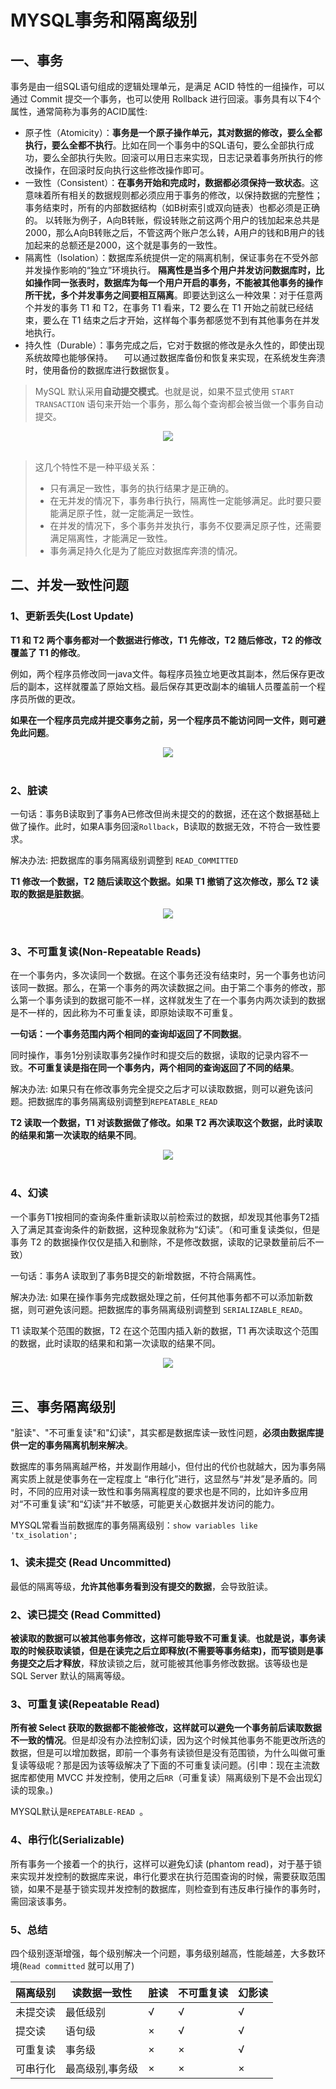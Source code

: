 # MYSQL事务和隔离级别

## 一、事务

事务是由一组SQL语句组成的逻辑处理单元，是满足 ACID 特性的一组操作，可以通过 Commit 提交一个事务，也可以使用 Rollback 进行回滚。事务具有以下4个属性，通常简称为事务的ACID属性:

* 原子性（Atomicity）：**事务是一个原子操作单元，其对数据的修改，要么全都执行，要么全都不执行**。比如在同一个事务中的SQL语句，要么全部执行成功，要么全部执行失败。回滚可以用日志来实现，日志记录着事务所执行的修改操作，在回滚时反向执行这些修改操作即可。
* 一致性（Consistent）：**在事务开始和完成时，数据都必须保持一致状态**。这意味着所有相关的数据规则都必须应用于事务的修改，以保持数据的完整性；事务结束时，所有的内部数据结构（如B树索引或双向链表）也都必须是正确的。 以转账为例子，A向B转账，假设转账之前这两个用户的钱加起来总共是2000，那么A向B转账之后，不管这两个账户怎么转，A用户的钱和B用户的钱加起来的总额还是2000，这个就是事务的一致性。
* 隔离性（Isolation）：数据库系统提供一定的隔离机制，保证事务在不受外部并发操作影响的“独立”环境执行。 **隔离性是当多个用户并发访问数据库时，比如操作同一张表时，数据库为每一个用户开启的事务，不能被其他事务的操作所干扰，多个并发事务之间要相互隔离**。即要达到这么一种效果：对于任意两个并发的事务 T1 和 T2，在事务 T1 看来，T2 要么在 T1 开始之前就已经结束，要么在 T1 结束之后才开始，这样每个事务都感觉不到有其他事务在并发地执行。
* 持久性（Durable）：事务完成之后，它对于数据的修改是永久性的，即使出现系统故障也能够保持。 　可以通过数据库备份和恢复来实现，在系统发生奔溃时，使用备份的数据库进行数据恢复。

> MySQL 默认采用**自动提交模式**。也就是说，如果不显式使用 `START TRANSACTION` 语句来开始一个事务，那么每个查询都会被当做一个事务自动提交。

<div align="center"> <img src="images/shiwu_1.png"></div><br>

> 这几个特性不是一种平级关系：
>
> - 只有满足一致性，事务的执行结果才是正确的。
> - 在无并发的情况下，事务串行执行，隔离性一定能够满足。此时要只要能满足原子性，就一定能满足一致性。
> - 在并发的情况下，多个事务并发执行，事务不仅要满足原子性，还需要满足隔离性，才能满足一致性。
> - 事务满足持久化是为了能应对数据库奔溃的情况。

## 二、并发一致性问题

### 1、更新丢失(Lost Update)

**T1 和 T2 两个事务都对一个数据进行修改，T1 先修改，T2 随后修改，T2 的修改覆盖了 T1 的修改**。

例如，两个程序员修改同一java文件。每程序员独立地更改其副本，然后保存更改后的副本，这样就覆盖了原始文档。最后保存其更改副本的编辑人员覆盖前一个程序员所做的更改。

**如果在一个程序员完成并提交事务之前，另一个程序员不能访问同一文件，则可避免此问题**。 

<div align="center"><img src="images/shiwu_2.png"></div><br>

### 2、脏读

一句话：事务B读取到了事务A已修改但尚未提交的的数据，还在这个数据基础上做了操作。此时，如果A事务回滚`Rollback`，B读取的数据无效，不符合一致性要求。

解决办法: 把数据库的事务隔离级别调整到 `READ_COMMITTED`

**T1 修改一个数据，T2 随后读取这个数据。如果 T1 撤销了这次修改，那么 T2 读取的数据是脏数据**。

<div align="center"><img src="images/shiwu_3.png"></div><br>

### 3、不可重复读(Non-Repeatable Reads)

  在一个事务内，多次读同一个数据。在这个事务还没有结束时，另一个事务也访问该同一数据。那么，在第一个事务的两次读数据之间。由于第二个事务的修改，那么第一个事务读到的数据可能不一样，这样就发生了在一个事务内两次读到的数据是不一样的，因此称为不可重复读，即原始读取不可重复。

 **一句话：一个事务范围内两个相同的查询却返回了不同数据**。

同时操作，事务1分别读取事务2操作时和提交后的数据，读取的记录内容不一致。**不可重复读是指在同一个事务内，两个相同的查询返回了不同的结果**。

解决办法: 如果只有在修改事务完全提交之后才可以读取数据，则可以避免该问题。把数据库的事务隔离级别调整到`REPEATABLE_READ`

**T2 读取一个数据，T1 对该数据做了修改。如果 T2 再次读取这个数据，此时读取的结果和第一次读取的结果不同**。

<div align="center"><img src="images/shiwu_4.png"></div><br>

### 4、幻读

一个事务T1按相同的查询条件重新读取以前检索过的数据，却发现其他事务T2插入了满足其查询条件的新数据，这种现象就称为“幻读”。（和可重复读类似，但是事务 T2 的数据操作仅仅是插入和删除，不是修改数据，读取的记录数量前后不一致）

一句话：事务A 读取到了事务B提交的新增数据，不符合隔离性。 

解决办法: 如果在操作事务完成数据处理之前，任何其他事务都不可以添加新数据，则可避免该问题。把数据库的事务隔离级别调整到 `SERIALIZABLE_READ`。

T1 读取某个范围的数据，T2 在这个范围内插入新的数据，T1 再次读取这个范围的数据，此时读取的结果和和第一次读取的结果不同。

<div align="center"><img src="images/shiwu_5.png"></div><br> 

## 三、事务隔离级别

"脏读"、"不可重复读"和"幻读"，其实都是数据库读一致性问题，**必须由数据库提供一定的事务隔离机制来解决**。

 数据库的事务隔离越严格，并发副作用越小，但付出的代价也就越大，因为事务隔离实质上就是使事务在一定程度上 “串行化”进行，这显然与“并发”是矛盾的。同时，不同的应用对读一致性和事务隔离程度的要求也是不同的，比如许多应用对“不可重复读”和“幻读”并不敏感，可能更关心数据并发访问的能力。 

MYSQL常看当前数据库的事务隔离级别：`show variables like 'tx_isolation';`

### 1、读未提交 (Read Uncommitted)

最低的隔离等级，**允许其他事务看到没有提交的数据**，会导致脏读。

### 2、读已提交 (Read Committed)

**被读取的数据可以被其他事务修改，这样可能导致不可重复读**。**也就是说，事务读取的时候获取读锁，但是在读完之后立即释放(不需要等事务结束)，而写锁则是事务提交之后才释放**，释放读锁之后，就可能被其他事务修改数据。该等级也是 SQL Server 默认的隔离等级。

### 3、可重复读(Repeatable Read)

**所有被 Select 获取的数据都不能被修改，这样就可以避免一个事务前后读取数据不一致的情况**。但是却没有办法控制幻读，因为这个时候其他事务不能更改所选的数据，但是可以增加数据，即前一个事务有读锁但是没有范围锁，为什么叫做可重复读等级呢？那是因为该等级解决了下面的不可重复读问题。(引申：现在主流数据库都使用 MVCC 并发控制，使用之后`RR`（可重复读）隔离级别下是不会出现幻读的现象。)

MYSQL默认是`REPEATABLE-READ `。 

### 4、串行化(Serializable)

所有事务一个接着一个的执行，这样可以避免幻读 (phantom read)，对于基于锁来实现并发控制的数据库来说，串行化要求在执行范围查询的时候，需要获取范围锁，如果不是基于锁实现并发控制的数据库，则检查到有违反串行操作的事务时，需回滚该事务。

### 5、总结
四个级别逐渐增强，每个级别解决一个问题，事务级别越高，性能越差，大多数环境(`Read committed` 就可以用了)

| 隔离级别 | 读数据一致性|脏读 | 不可重复读 | 幻影读 |
| -------- | -------- |---- | ---------- | ------ |
| 未提交读 | 最低级别| √    | √          | √      |
| 提交读   | 语句级 |×    | √          | √      |
| 可重复读 | 事务级 |×    | ×          | √      |
| 可串行化 | 最高级别,事务级|×    | ×          | ×      |